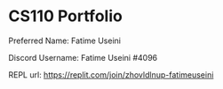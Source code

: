 # CS110 Portfolio

Preferred Name: Fatime Useini  

Discord Username: Fatime Useini #4096  

REPL url: https://replit.com/join/zhovldlnup-fatimeuseini 